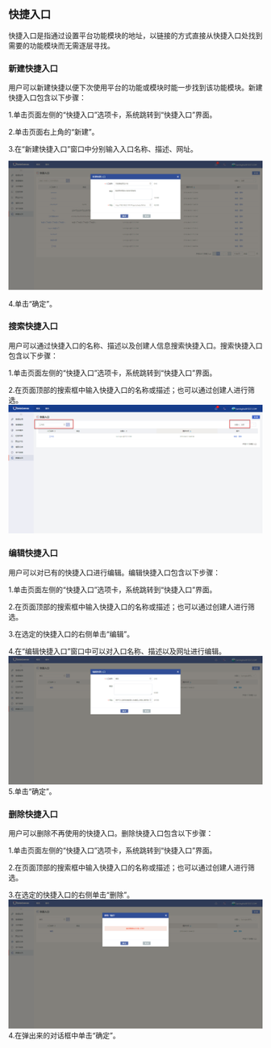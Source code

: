 ## 快捷入口
快捷入口是指通过设置平台功能模块的地址，以链接的方式直接从快捷入口处找到需要的功能模块而无需逐层寻找。

### 新建快捷入口
用户可以新建快捷以便下次使用平台的功能或模块时能一步找到该功能模块。新建快捷入口包含以下步骤：

1.单击页面左侧的“快捷入口”选项卡，系统跳转到“快捷入口”界面。

2.单击页面右上角的“新建”。

3.在“新建快捷入口”窗口中分别输入入口名称、描述、网址。

![](/assets/新建快捷入口.png)

4.单击“确定”。

### 搜索快捷入口
用户可以通过快捷入口的名称、描述以及创建人信息搜索快捷入口。搜索快捷入口包含以下步骤：

1.单击页面左侧的“快捷入口”选项卡，系统跳转到“快捷入口”界面。

2.在页面顶部的搜索框中输入快捷入口的名称或描述；也可以通过创建人进行筛选。
![](/assets/搜索快捷入口新.png)

### 编辑快捷入口
用户可以对已有的快捷入口进行编辑。编辑快捷入口包含以下步骤：

1.单击页面左侧的“快捷入口”选项卡，系统跳转到“快捷入口”界面。

2.在页面顶部的搜索框中输入快捷入口的名称或描述；也可以通过创建人进行筛选。

3.在选定的快捷入口的右侧单击“编辑”。

4.在“编辑快捷入口”窗口中可以对入口名称、描述以及网址进行编辑。
![](/assets/编辑快捷入口.png)
5.单击“确定”。

### 删除快捷入口
用户可以删除不再使用的快捷入口。删除快捷入口包含以下步骤：

1.单击页面左侧的“快捷入口”选项卡，系统跳转到“快捷入口”界面。

2.在页面顶部的搜索框中输入快捷入口的名称或描述；也可以通过创建人进行筛选。

3.在选定的快捷入口的右侧单击“删除”。
![](/assets/删除快捷入口.png)
4.在弹出来的对话框中单击“确定”。











